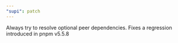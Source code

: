 ```yaml
---
"supi": patch
---
```


Always try to resolve optional peer dependencies. Fixes a regression introduced in pnpm v5.5.8
